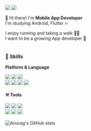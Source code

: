 <img src="https://img.shields.io/badge/kkmtk00314@naver.com-EA4335?style=flat&logo=Gmail&logoColor=white"/> <a href="https://velog.io/@kkmtk00314/posts" target="_blank"><img src="https://img.shields.io/badge/Velog-20C997?style=flat&logo=Velog&logoColor=white"/></a>

👋 Hi there! I'm **Mobile App Developer**  
I'm studying Android, Flutter 🔥  

I enjoy running and taking a walk 🏃🏻  
I want to be a growing App developer 🚀  
<br />
### 💪 Skills 
**Platform & Language**  

<img src="https://img.shields.io/badge/Android-34A853?style=flat&logo=Android&logoColor=white"/> <img src="https://img.shields.io/badge/Flutter-02569B?style=flat&logo=flutter&logoColor=white"/> <img src="https://img.shields.io/badge/React Native-61DAFB?style=flat&logo=React&logoColor=white"/>    
<img src="https://img.shields.io/badge/Kotlin-7F52FF?style=flat&logo=Kotlin&logoColor=white"/> <img src="https://img.shields.io/badge/Dart-0175C2?style=flat&logo=Dart&logoColor=white"/> <img src="https://img.shields.io/badge/JavaScript-F7DF1E?style=flat&logo=JavaScript&logoColor=white"/> <img src="https://img.shields.io/badge/TypeScript-3178C6?style=flat&logo=TypeScript&logoColor=white"/>  
#### ⚒️ Tools  
<img src="https://img.shields.io/badge/Android Studio-3DDC84?style=flat&logo=AndroidStudio&logoColor=white"/> <img src="https://img.shields.io/badge/IntelliJ-black?style=flat&logo=intellijidea&logoColor=white"/> <img src="https://img.shields.io/badge/WebStorm-146EF5?style=flat&logo=webstorm&logoColor=white"/>  
<img src="https://img.shields.io/badge/Xcode-147EFB?style=flat&logo=Xcode&logoColor=white"/> <img src="https://img.shields.io/badge/Notion-white?style=flat&logo=Notion&logoColor=black"/> <img src="https://img.shields.io/badge/Figma-9147FF?style=flat&logo=Figma&logoColor=white"/> 
<br /> 
<br /> 
![Anurag's GitHub stats](https://github-readme-stats.vercel.app/api?username=JunYeong0314&show_icons=true&theme=radical)
